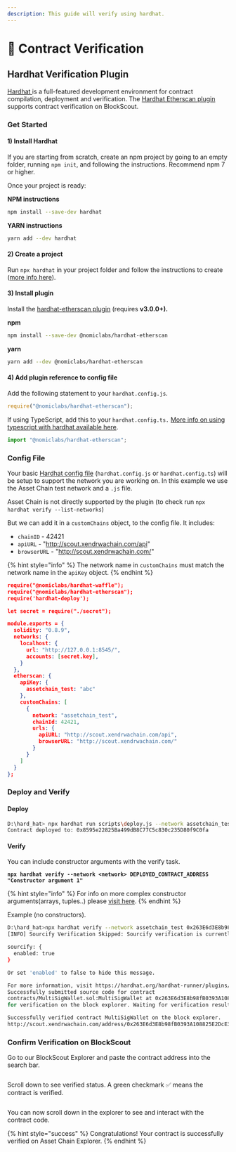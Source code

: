 ```yaml
---
description: This guide will verify using hardhat.
---
```


# 👀 Contract Verification

## Hardhat Verification Plugin

[Hardhat ](https://hardhat.org/)is a full-featured development environment for contract compilation, deployment and verification. The [Hardhat Etherscan plugin](https://hardhat.org/plugins/nomiclabs-hardhat-etherscan.html) supports contract verification on BlockScout.

### Get Started <a href="#get-started" id="get-started"></a>

#### **1) Install Hardhat** <a href="#id-1-install-hardhat" id="id-1-install-hardhat"></a>

If you are starting from scratch, create an npm project by going to an empty folder, running `npm init`, and following the instructions. Recommend npm 7 or higher.

Once your project is ready:

**NPM instructions**

```bash
npm install --save-dev hardhat
```

**YARN instructions**

```bash
yarn add --dev hardhat
```

#### **2) Create a project** <a href="#id-2-create-a-project" id="id-2-create-a-project"></a>

Run `npx hardhat` in your project folder and follow the instructions to create ([more info here](https://hardhat.org/getting-started/#quick-start)).

#### 3) Install plugin <a href="#id-3-install-plugin" id="id-3-install-plugin"></a>

Install the [hardhat-etherscan plugin](https://hardhat.org/plugins/nomiclabs-hardhat-etherscan.html) (requires **v3.0.0+).**

**npm**

```bash
npm install --save-dev @nomiclabs/hardhat-etherscan
```

**yarn**

```bash
yarn add --dev @nomiclabs/hardhat-etherscan
```

#### 4) Add plugin reference to config file <a href="#id-4-add-plugin-reference-to-config-file" id="id-4-add-plugin-reference-to-config-file"></a>

Add the following statement to your `hardhat.config.js`.

```javascript
require("@nomiclabs/hardhat-etherscan");
```

If using TypeScript, add this to your `hardhat.config.ts.` [More info on using typescript with hardhat available here](https://hardhat.org/guides/typescript.html#typescript-support).

```javascript
import "@nomiclabs/hardhat-etherscan";
```

### Config File <a href="#config-file" id="config-file"></a>

Your basic [Hardhat config file](https://hardhat.org/config/) (`hardhat.config.js` or `hardhat.config.ts`) will be setup to support the network you are working on. In this example we use the Asset Chain test network and a `.js` file.

Asset Chain is not directly supported by the plugin (to check run `npx hardhat verify --list-networks`)

But we can add it in a `customChains` object, to the config file. It includes:

* `chainID` - 42421
* `apiURL` - "http://scout.xendrwachain.com/api"
* `browserURL` - "http://scout.xendrwachain.com/"

{% hint style="info" %}
The network name in `customChains` must match the network name in the `apiKey` object.
{% endhint %}

```json
require("@nomiclabs/hardhat-waffle");
require("@nomiclabs/hardhat-etherscan");
require('hardhat-deploy');

let secret = require("./secret");

module.exports = {
  solidity: "0.8.9",
  networks: {
    localhost: {
      url: "http://127.0.0.1:8545/",
      accounts: [secret.key],
    }
  },
  etherscan: {
    apiKey: {
      assetchain_test: "abc"
    },
    customChains: [
      {
        network: "assetchain_test",
        chainId: 42421,
        urls: {
          apiURL: "http://scout.xendrwachain.com/api",
          browserURL: "http://scout.xendrwachain.com/"
        }
      }
    ]
  }
};
```

### Deploy and Verify <a href="#deploy-and-verify" id="deploy-and-verify"></a>

#### Deploy <a href="#deploy" id="deploy"></a>

```bash
D:\hard_hat> npx hardhat run scripts\deploy.js --network assetchain_test
Contract deployed to: 0x8595e22825Ba499dB8C77C5c830c235D80f9C0fa
```

#### Verify <a href="#verify" id="verify"></a>

You can include constructor arguments with the verify task.

<pre class="language-bash"><code class="lang-bash"><strong>npx hardhat verify --network &#x3C;network> DEPLOYED_CONTRACT_ADDRESS "Constructor argument 1"
</strong></code></pre>

{% hint style="info" %}
For info on more complex constructor arguments(arrays, tuples..) please [visit here](https://hardhat.org/hardhat-runner/plugins/nomicfoundation-hardhat-verify#complex-arguments).
{% endhint %}

&#x20;

Example (no constructors).

```sh
D:\hard_hat>npx hardhat verify --network assetchain_test 0x263E6d3E8b98fB0393A108825E2DcE3063F66713  --constructor-args ./scripts/arguments.js 
[INFO] Sourcify Verification Skipped: Sourcify verification is currently disabled. To enable it, add the following entry to your Hardhat configuration:

sourcify: {
  enabled: true
}

Or set 'enabled' to false to hide this message.

For more information, visit https://hardhat.org/hardhat-runner/plugins/nomicfoundation-hardhat-verify#verifying-on-sourcify
Successfully submitted source code for contract
contracts/MultiSigWallet.sol:MultiSigWallet at 0x263E6d3E8b98fB0393A108825E2DcE3063F66713
for verification on the block explorer. Waiting for verification result...

Successfully verified contract MultiSigWallet on the block explorer.
http://scout.xendrwachain.com/address/0x263E6d3E8b98fB0393A108825E2DcE3063F66713#code
```

### Confirm Verification on BlockScout <a href="#confirm-verification-on-blockscout" id="confirm-verification-on-blockscout"></a>

Go to our BlockScout Explorer and paste the contract address into the search bar.

<figure><img src="../.gitbook/assets/Screenshot 2024-05-30 at 5.58.42 PM.png" alt=""><figcaption></figcaption></figure>

Scroll down to see verified status. A green checkmark ✅ means the contract is verified.

<figure><img src="../.gitbook/assets/Screenshot 2024-05-30 at 5.58.22 PM.png" alt=""><figcaption></figcaption></figure>

You can now scroll down in the explorer to see and interact with the contract code.



{% hint style="success" %}
Congratulations! Your contract is successfully verified on Asset Chain Explorer.
{% endhint %}



### &#x20; <a href="#faq" id="faq"></a>
